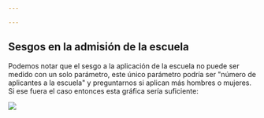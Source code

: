 ```yaml
---

---
```


## Sesgos en la admisión de la escuela

Podemos notar que el sesgo a la aplicación de la escuela no puede ser medido con un solo parámetro, este único parámetro podría ser "número de aplicantes a la escuela" y preguntarnos si aplican más hombres o mujeres. Si ese fuera el caso entonces esta gráfica sería suficiente:

<img src="\#aplicantesporgenero.png"/>
